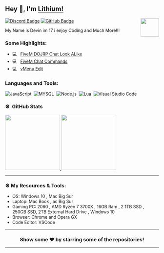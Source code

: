 ## Hey 👋, I'm [Lithium!](https://github.com/lilithium0x)

<img align="right" height="60" width="60" alt="" src="https://cdn.discordapp.com/attachments/864190077021978655/864607949720780830/85532754.png" />

[![Discord Badge](https://img.shields.io/badge/-Discord-0e76a8?style=flat-square&logo=Discord&logoColor=white)](https://discord.gg/NxXwqWmxZk)
[![GitHub Badge](https://img.shields.io/badge/-GitHub-ffffff?style=flat-square&logo=Github&logoColor=black)](https://github.com/ibeatit)


My Name is Devin im 17 i enjoy Coding and Much More!!!



<!-- <img align="right" height="215" width="325" alt="" src="https://cdn.discordapp.com/attachments/812460010868441178/815411857090543616/Pre_comp_7.gif" /> -->


### Some Highlights:

- 💻 &nbsp; [FiveM DOJRP Chat Look ALike](https://github.com/ilithium0x/doj-chat)
- 💻 &nbsp; [FiveM Chat Commands](https://github.com/ilithium0x/chat-command)
- 💻 &nbsp; [vMenu Edit](https://github.com/ilithium0x/vMenu-Edit)



### Languages and Tools:
![JavaScript](https://img.shields.io/badge/-JavaScript-333333?style=flat&logo=javascript)&nbsp;
![MYSQL](https://img.shields.io/badge/-MySQL-333333?style=flat&logo=mysql)&nbsp;
![Node.js](https://img.shields.io/badge/-Node.js-333333?style=flat&logo=node.js)&nbsp;
![Lua](https://img.shields.io/badge/-Lua-333333?style=flat&logo=lua)&nbsp;
![Visual Studio Code](https://img.shields.io/badge/-Visual%20Studio%20Code-333333?style=flat&logo=visual-studio-code&logoColor=007ACC)&nbsp;

### ⚙️ &nbsp;GitHub Stats

<p align="left">
<a href="https://github.com/ibeatit">
  <img height="180em" src="https://github-readme-stats-eight-theta.vercel.app/api?username=lithium0x&show_icons=true&theme=react&include_all_commits=true&count_private=true"/>
  <img height="180em" src="https://github-readme-stats-eight-theta.vercel.app/api/top-langs/?username=lithium0x&layout=compact&langs_count=8&theme=react"/>
</a>
</p>

---

### ⚙️ My Resources & Tools:

- OS: Windows 10 , Mac Big Sur
- Laptop: Mac Book , ac Big Sur
- Gaming PC: 2060 , AMD Ryzen 7 3700X , 16GB Ram , 2 1TB SSD , 250GB SSD, 2TB External Hard Drive , Windows 10
- Browser: Chrome and Opera GX
- Code Editor: VSCode 


---

<h3 align=center>Show some ❤️ by starring some of the repositories!</h3>

---
